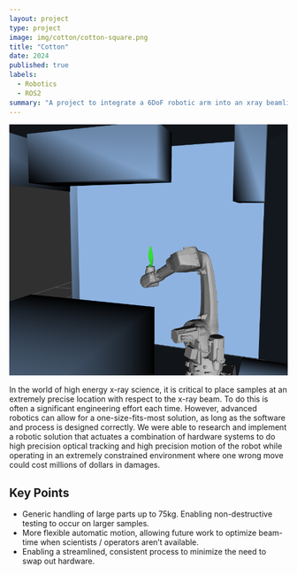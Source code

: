 ```yaml
---
layout: project
type: project
image: img/cotton/cotton-square.png
title: "Cotton"
date: 2024
published: true
labels:
  - Robotics
  - ROS2
summary: "A project to integrate a 6DoF robotic arm into an xray beamline."
---
```


<img class="img-fluid" src="../img/rviz-chess-fake-fan.png">

In the world of high energy x-ray science, it is critical to place samples at an extremely precise location with respect to the x-ray beam. To do this is often a significant engineering effort each time. However, advanced robotics can allow for a one-size-fits-most solution, as long as the software and process is designed correctly. We were able to research and implement a robotic solution that actuates a combination of hardware systems to do high precision optical tracking and high precision motion of the robot while operating in an extremely constrained environment where one wrong move could cost millions of dollars in damages.

## Key Points

- Generic handling of large parts up to 75kg. Enabling non-destructive testing to occur on larger samples.
- More flexible automatic motion, allowing future work to optimize beam-time when scientists / operators aren’t available.
- Enabling a streamlined, consistent process to minimize the need to swap out hardware.
